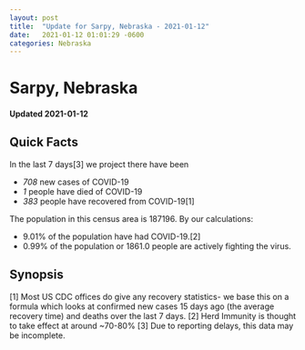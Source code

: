 ```yaml
---
layout: post
title:  "Update for Sarpy, Nebraska - 2021-01-12"
date:   2021-01-12 01:01:29 -0600
categories: Nebraska
---
```


# Sarpy, Nebraska
#### Updated 2021-01-12

## Quick Facts

In the last 7 days[3] we project there have been
- *708* new cases of COVID-19
- *1* people have died of COVID-19
- *383* people have recovered from COVID-19[1]

The population in this census area is 187196. By our calculations:
- 9.01% of the population have had COVID-19.[2]
- 0.99% of the population or 1861.0 people are actively fighting the virus.

## Synopsis




[1] Most US CDC offices do give any recovery statistics- we base this on a formula which looks at confirmed new cases
15 days ago (the average recovery time) and deaths over the last 7 days.
[2] Herd Immunity is thought to take effect at around ~70-80%
[3] Due to reporting delays, this data may be incomplete. 
    